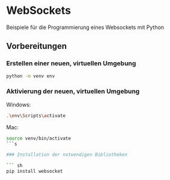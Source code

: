 # WebSockets
Beispiele für die Programmierung eines Websockets mit Python

## Vorbereitungen

### Erstellen einer neuen, virtuellen Umgebung

``` sh
python -m venv env
```

### Aktivierung der neuen, virtuellen Umgebung

Windows:

``` sh
.\env\Scripts\activate
```

Mac:

``` sh
source venv/bin/activate
```s

### Installation der notwendigen Bibliotheken

``` sh
pip install websocket
```